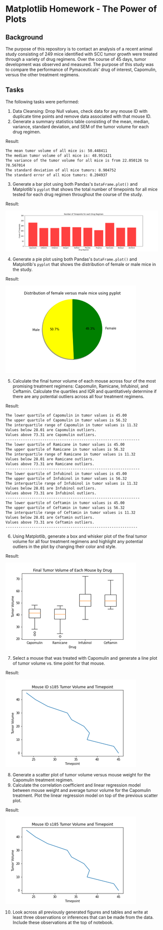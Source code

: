 # Matplotlib Homework - The Power of Plots

## Background

The purpose of this repository is to contact an analysis of a recent animal study consisting of 249 mice identified with SCC tumor growth were treated through a variety of drug regimens. Over the course of 45 days, tumor development was observed and measured. The purpose of this study was to compare the performance of Pymaceuticals' drug of interest, Capomulin, versus the other treatment regimens.

## Tasks

The following tasks were performed:

  1. Data Cleansing:  Drop Null values, check data for any mouse ID with duplicate time points and remove data associated with that mouse ID.
  2. Generate a summary statistics table consisting of the mean, median, variance, standard deviation, and SEM of the tumor volume for each drug regimen.

  Result:

    The mean tumor volume of all mice is: 50.448411
    The median tumor volume of all mice is: 48.951421
    The variance of the tumor volume for all mice is from 22.050126 to 78.567014
    The standard deviation of all mice tumors: 8.904752
    The standard error of all mice tumors: 0.204937

  3. Generate a bar plot using both Pandas's `DataFrame.plot()` and Matplotlib's `pyplot` that shows the total number of timepoints for all mice tested for each drug regimen throughout the course of the study.

  Result:

  ![Number of Timepoints per Drug](https://github.com/nladkins/matplotlib-challenge/blob/master/figs/timepointsperdrug.png?raw=true)

  4. Generate a pie plot using both Pandas's `DataFrame.plot()` and Matplotlib's `pyplot` that shows the distribution of female or male mice in the study.

  Result:

  ![Distribution of Female and Male Mice per Study](https://github.com/nladkins/matplotlib-challenge/blob/master/figs/sex_distribution.png?raw=true)

  5. Calculate the final tumor volume of each mouse across four of the most promising treatment regimens: Capomulin, Ramicane, Infubinol, and Ceftamin. Calculate the quartiles and IQR and quantitatively determine if there are any potential outliers across all four treatment regimens.
  
  Result:

    The lower quartile of Capomulin in tumor values is 45.00
    The upper quartile of Capomulin in tumor values is 56.32
    The interquartile range of Capomulin in tumor values is 11.32
    Values below 28.01 are Capomulin outliers.
    Values above 73.31 are Capomulin outliers.
    --------------------------------------------------------------
    The lower quartile of Ramicane in tumor values is 45.00
    The upper quartile of Ramicane in tumor values is 56.32
    The interquartile range of Ramicane in tumor values is 11.32
    Values below 28.01 are Ramicane outliers.
    Values above 73.31 are Ramicane outliers.
    --------------------------------------------------------------
    The lower quartile of Infubinol in tumor values is 45.00
    The upper quartile of Infubinol in tumor values is 56.32
    The interquartile range of Infubinol in tumor values is 11.32
    Values below 28.01 are Infubinol outliers.
    Values above 73.31 are Infubinol outliers.
    --------------------------------------------------------------
    The lower quartile of Ceftamin in tumor values is 45.00
    The upper quartile of Ceftamin in tumor values is 56.32
    The interquartile range of Ceftamin in tumor values is 11.32
    Values below 28.01 are Ceftamin outliers.
    Values above 73.31 are Ceftamin outliers.
    -------------------------------------------------------------

  6. Using Matplotlib, generate a box and whisker plot of the final tumor volume for all four treatment regimens and highlight any potential outliers in the plot by changing their color and style.

  Result:

  ![Box and Whisker plot of the Final Tumor Volume for all Four Treatment Regimens](https://github.com/nladkins/matplotlib-challenge/blob/master/figs/tumorvolume_by_drug.png?raw=true)


  7. Select a mouse that was treated with Capomulin and generate a line plot of tumor volume vs. time point for that mouse.

  Result:

  ![Mouse ID s185 Tumor Volume and Timepoint](https://github.com/nladkins/matplotlib-challenge/blob/master/figs/timepointsperdrug_1mouse.png?raw=true)

  8. Generate a scatter plot of tumor volume versus mouse weight for the Capomulin treatment regimen.
  9. Calculate the correlation coefficient and linear regression model between mouse weight and average tumor volume for the Capomulin treatment. Plot the linear regression model on top of the previous scatter plot.

  Result:

  ![Mouse ID s185 Tumor Volume and Timepoint](https://github.com/nladkins/matplotlib-challenge/blob/master/figs/timepointsperdrug_1mouse.png?raw=true)


  10. Look across all previously generated figures and tables and write at least three observations or inferences that can be made from the data. Include these observations at the top of notebook.